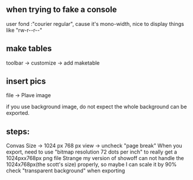 ## when trying to fake a console 
user fond :"courier regular", cause it's mono-width, nice to display things
like "rw-r--r--"
## make tables
toolbar -> customize -> add maketable
## insert pics

file -> Plave image

if you use background image, do not expect the whole background can be
exported.

## steps:

Convas Size -> 1024 px 768 px
view -> uncheck "page break"
When you export, need to use "bitmap resolution 72 dots per inch" to really
get a 1024pxx768px png file
Strange my version of showoff can not handle the 1024x768px(the scott's size)
properly, so maybe I can scale it by 90%
check "transparent background" when exporting
